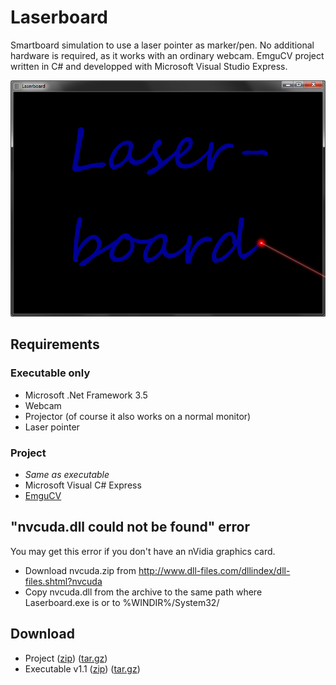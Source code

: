 Laserboard
==========
Smartboard simulation to use a laser pointer as marker/pen. No additional hardware is required, as it works with an ordinary webcam.
EmguCV project written in C# and developped with Microsoft Visual Studio Express.

![Title art](/files/Images/Title.PNG)

Requirements
------------
### Executable only
* Microsoft .Net Framework 3.5
* Webcam
* Projector (of course it also works on a normal monitor)
* Laser pointer

### Project
* _Same as executable_
* Microsoft Visual C# Express
* [EmguCV](http://sourceforge.net/projects/emgucv/)

"nvcuda.dll could not be found" error
-------------------------------------
You may get this error if you don't have an nVidia graphics card.
* Download nvcuda.zip from http://www.dll-files.com/dllindex/dll-files.shtml?nvcuda
* Copy nvcuda.dll from the archive to the same path where Laserboard.exe is or to %WINDIR%/System32/

Download
--------
* Project ([zip](https://github.com/CaptainBlagbird/Laserboard/archive/master.zip)) ([tar.gz](https://github.com/CaptainBlagbird/Laserboard/archive/master.tar.gz))
* Executable v1.1 ([zip](https://github.com/CaptainBlagbird/Laserboard_executable/archive/master.zip))
([tar.gz](https://github.com/CaptainBlagbird/Laserboard_executable/archive/master.tar.gz))
